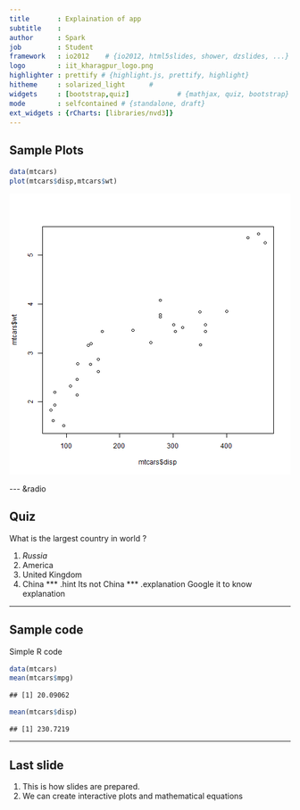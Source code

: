 ```yaml
---
title       : Explaination of app
subtitle    : 
author      : Spark
job         : Student
framework   : io2012    # {io2012, html5slides, shower, dzslides, ...}
logo        : iit_kharagpur_logo.png
highlighter : prettify # {highlight.js, prettify, highlight}
hitheme     : solarized_light      # 
widgets     : [bootstrap,quiz]            # {mathjax, quiz, bootstrap}
mode        : selfcontained # {standalone, draft}
ext_widgets : {rCharts: [libraries/nvd3]}
---
```


## Sample Plots 

```r
data(mtcars)
plot(mtcars$disp,mtcars$wt)
```

![plot of chunk unnamed-chunk-1](assets/fig/unnamed-chunk-1-1.png) 

--- &radio
## Quiz 

What is the largest country in world ?   

1. _Russia_
2. America
3. United Kingdom
4. China
*** .hint 
Its not China
*** .explanation 
Google it to know explanation 

--- 

## Sample code
Simple R code

```r
data(mtcars)
mean(mtcars$mpg)
```

```
## [1] 20.09062
```

```r
mean(mtcars$disp)
```

```
## [1] 230.7219
```

---
## Last slide
1. This is how slides are prepared.
2. We can create interactive plots and mathematical equations

